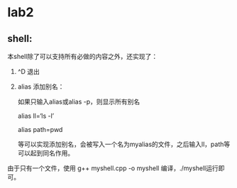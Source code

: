 # lab2

## shell:

本shell除了可以支持所有必做的内容之外，还实现了：

1. ^D 退出

2. alias 添加别名：

   如果只输入alias或alias -p，则显示所有别名

   alias ll=‘ls -l’

   alias path=pwd

   等可以实现添加别名，会被写入一个名为myalias的文件，之后输入ll，path等可以起到同名作用。

由于只有一个文件，使用 g++ myshell.cpp -o myshell 编译，./myshell运行即可。

